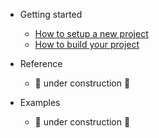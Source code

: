 * Getting started
    * [How to setup a new project](gettingstarted/setupproject.md)
    * [How to build your project](gettingstarted/buildproject.md)

* Reference
    <!-- * [piksel::BaseApp](reference/baseapp.md)
    * [piksel::Font](reference/font.md)
    * [piksel::Graphics](reference/graphics.md)
    * [piksel::Image](reference/image.md) -->
    * :construction: under construction :construction:

* Examples
    <!-- * [A* search algorithm](examples/astar.md)
    * [Fireworks](examples/fireworks.md)
    * [Keyboard interaction](examples/keyboard.md)
    * [Mouse interaction](examples/mouse.md)
    * [Quadtree](examples/quadtree.md) -->
    * :construction: under construction :construction:
